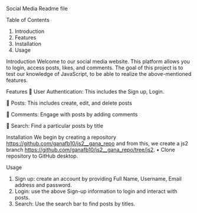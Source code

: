 
Social Media Readme file

Table of Contents
1.	Introduction
2.	Features
3.	Installation
4.	Usage

Introduction 
Welcome to our social media website. This platform allows you to login, access posts, likes, and comments. The goal of this project is to test our knowledge of JavaScript, to be able to realize the above-mentioned features.

Features
	User Authentication: This includes the Sign up, Login. 

	Posts: This includes create, edit, and delete posts

	Comments: Engage with posts by adding comments

	Search: Find a particular posts by title

Installation 
We begin by creating a repository  https://github.com/ganafb10/js2__gana_repo  and from this, we create a js2 branch https://github.com/ganafb10/js2__gana_repo/tree/js2. 
•	Clone repository to GitHub desktop.


Usage  
1.	Sign up: create an account by providing Full Name, Username, Email address and password.
2.	Login: use the above Sign-up information to login and interact with posts.
3.	Search: Use the search bar to find posts by titles.

